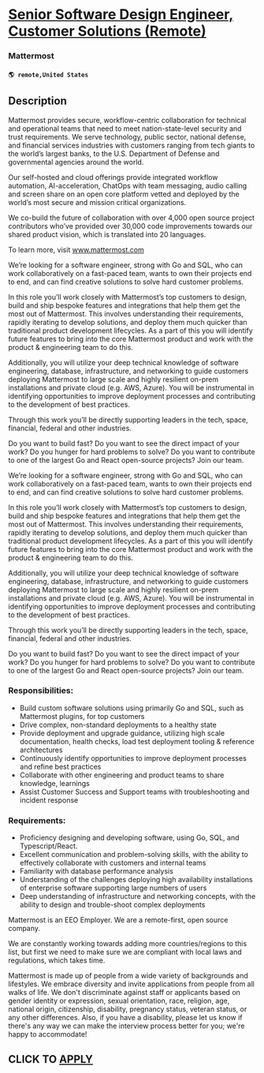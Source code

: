# [Senior Software Design Engineer, Customer Solutions (Remote)](https://www.remotewlb.com/apply/senior-software-design-engineer-customer-solutions-remote-104603)  
### Mattermost  
#### `🌎 remote,United States`  

## Description

Mattermost provides secure, workflow-centric collaboration for technical and operational teams that need to meet nation-state-level security and trust requirements. We serve technology, public sector, national defense, and financial services industries with customers ranging from tech giants to the world’s largest banks, to the U.S. Department of Defense and governmental agencies around the world.

  

Our self-hosted and cloud offerings provide integrated workflow automation, AI-acceleration, ChatOps with team messaging, audio calling and screen share on an open core platform vetted and deployed by the world’s most secure and mission critical organizations.

  

We co-build the future of collaboration with over 4,000 open source project contributors who’ve provided over 30,000 code improvements towards our shared product vision, which is translated into 20 languages.

To learn more, visit www.mattermost.com

  

We’re looking for a software engineer, strong with Go and SQL, who can work collaboratively on a fast-paced team, wants to own their projects end to end, and can find creative solutions to solve hard customer problems.

  

In this role you’ll work closely with Mattermost’s top customers to design, build and ship bespoke features and integrations that help them get the most out of Mattermost. This involves understanding their requirements, rapidly iterating to develop solutions, and deploy them much quicker than traditional product development lifecycles. As a part of this you will identify future features to bring into the core Mattermost product and work with the product & engineering team to do this.

  

Additionally, you will utilize your deep technical knowledge of software engineering, database, infrastructure, and networking to guide customers deploying Mattermost to large scale and highly resilient on-prem installations and private cloud (e.g. AWS, Azure). You will be instrumental in identifying opportunities to improve deployment processes and contributing to the development of best practices.

  

Through this work you’ll be directly supporting leaders in the tech, space, financial, federal and other industries.

Do you want to build fast? Do you want to see the direct impact of your work? Do you hunger for hard problems to solve? Do you want to contribute to one of the largest Go and React open-source projects? Join our team.

  

We’re looking for a software engineer, strong with Go and SQL, who can work collaboratively on a fast-paced team, wants to own their projects end to end, and can find creative solutions to solve hard customer problems.

  

In this role you’ll work closely with Mattermost’s top customers to design, build and ship bespoke features and integrations that help them get the most out of Mattermost. This involves understanding their requirements, rapidly iterating to develop solutions, and deploy them much quicker than traditional product development lifecycles. As a part of this you will identify future features to bring into the core Mattermost product and work with the product & engineering team to do this.

  

Additionally, you will utilize your deep technical knowledge of software engineering, database, infrastructure, and networking to guide customers deploying Mattermost to large scale and highly resilient on-prem installations and private cloud (e.g. AWS, Azure). You will be instrumental in identifying opportunities to improve deployment processes and contributing to the development of best practices.

  

Through this work you’ll be directly supporting leaders in the tech, space, financial, federal and other industries.

Do you want to build fast? Do you want to see the direct impact of your work? Do you hunger for hard problems to solve? Do you want to contribute to one of the largest Go and React open-source projects? Join our team.

  

### Responsibilities:

* Build custom software solutions using primarily Go and SQL, such as Mattermost plugins, for top customers
* Drive complex, non-standard deployments to a healthy state
* Provide deployment and upgrade guidance, utilizing high scale documentation, health checks, load test deployment tooling & reference architectures
* Continuously identify opportunities to improve deployment processes and refine best practices
* Collaborate with other engineering and product teams to share knowledge, learnings
* Assist Customer Success and Support teams with troubleshooting and incident response

  

### Requirements:

* Proficiency designing and developing software, using Go, SQL, and Typescript/React.
* Excellent communication and problem-solving skills, with the ability to effectively collaborate with customers and internal teams
* Familiarity with database performance analysis
* Understanding of the challenges deploying high availability installations of enterprise software supporting large numbers of users
* Deep understanding of infrastructure and networking concepts, with the ability to design and trouble-shoot complex deployments

  

Mattermost is an EEO Employer. We are a remote-first, open source company.

  

We are constantly working towards adding more countries/regions to this list, but first we need to make sure we are compliant with local laws and regulations, which takes time.

  

Mattermost is made up of people from a wide variety of backgrounds and lifestyles. We embrace diversity and invite applications from people from all walks of life. We don't discriminate against staff or applicants based on gender identity or expression, sexual orientation, race, religion, age, national origin, citizenship, disability, pregnancy status, veteran status, or any other differences. Also, if you have a disability, please let us know if there's any way we can make the interview process better for you; we're happy to accommodate!

  
## CLICK TO [APPLY](https://www.remotewlb.com/apply/senior-software-design-engineer-customer-solutions-remote-104603)

